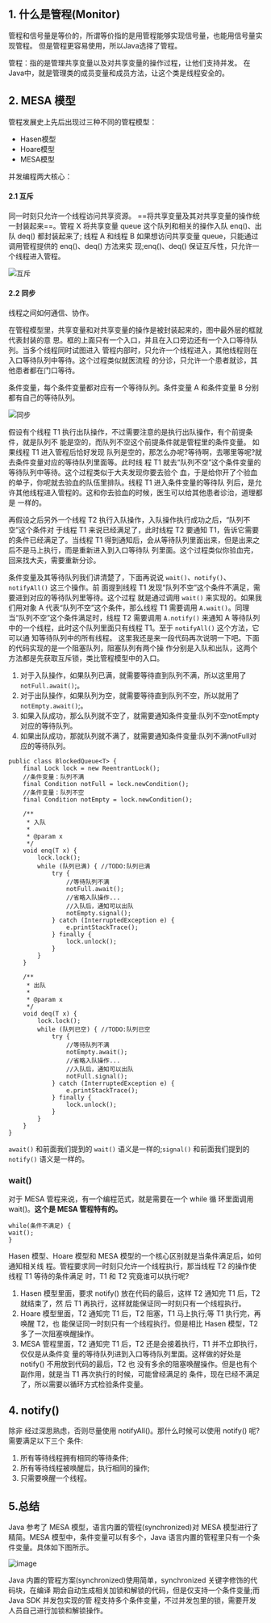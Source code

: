 ## 1. 什么是管程(Monitor)

管程和信号量是等价的，所谓等价指的是用管程能够实现信号量，也能用信号量实现管程。
但是管程更容易使用，所以Java选择了管程。

管程：指的是管理共享变量以及对共享变量的操作过程，让他们支持并发。
在Java中，就是管理类的成员变量和成员方法，让这个类是线程安全的。

## 2. MESA 模型
管程发展史上先后出现过三种不同的管程模型：
- Hasen模型
- Hoare模型
- MESA模型

并发编程两大核心：
#### 2.1 互斥
同一时刻只允许一个线程访问共享资源。
==将共享变量及其对共享变量的操作统一封装起来==。管程 X 将共享变量 queue 这个队列和相关的操作入队 enq()、出队 deq() 都封装起来了; 线程 A 和线程 B 如果想访问共享变量 queue，只能通过调用管程提供的 enq()、deq() 方法来实 现;enq()、deq() 保证互斥性，只允许一个线程进入管程。

![互斥](https://github.com/mantoudev/routine/blob/master/images/j.u.c/jk-concurrent-monitor-1.png)

#### 2.2 同步
线程之间如何通信、协作。

在管程模型里，共享变量和对共享变量的操作是被封装起来的，图中最外层的框就代表封装的意
思。框的上面只有一个入口，并且在入口旁边还有一个入口等待队列。当多个线程同时试图进入
管程内部时，只允许一个线程进入，其他线程则在入口等待队列中等待。这个过程类似就医流程
的分诊，只允许一个患者就诊，其他患者都在门口等待。


条件变量，每个条件变量都对应有一个等待队列。条件变量 A 和条件变量 B 分别都有自己的等待队列。

![同步](https://github.com/mantoudev/routine/blob/master/images/j.u.c/jk-concurrent-monitor-2.png)

假设有个线程 T1 执行出队操作，不过需要注意的是执行出队操作，有个前提条件，就是队列不 能是空的，而队列不空这个前提条件就是管程里的条件变量。 如果线程 T1 进入管程后恰好发现 队列是空的，那怎么办呢?等待啊，去哪里等呢?就去条件变量对应的等待队列里面等。此时线 程 T1 就去“队列不空”这个条件变量的等待队列中等待。这个过程类似于大夫发现你要去验个 血，于是给你开了个验血的单子，你呢就去验血的队伍里排队。线程 T1 进入条件变量的等待队 列后，是允许其他线程进入管程的。这和你去验血的时候，医生可以给其他患者诊治，道理都是 一样的。

再假设之后另外一个线程 T2 执行入队操作，入队操作执行成功之后，“队列不空”这个条件对 于线程 T1 来说已经满足了，此时线程 T2 要通知 T1，告诉它需要的条件已经满足了。当线程 T1 得到通知后，会从等待队列里面出来，但是出来之后不是马上执行，而是重新进入到入口等待队 列里面。这个过程类似你验血完，回来找大夫，需要重新分诊。

条件变量及其等待队列我们讲清楚了，下面再说说 `wait()`、`notify()`、`notifyAll()` 这三个操作。前 面提到线程 T1 发现“队列不空”这个条件不满足，需要进到对应的等待队列里等待。这个过程 就是通过调用 `wait()` 来实现的。如果我们用对象 A 代表“队列不空”这个条件，那么线程 T1 需要调用 `A.wait()`。同理当“队列不空”这个条件满足时，线程 T2 需要调用 `A.notify()` 来通知 A 等待队列中的一个线程，此时这个队列里面只有线程 T1。至于 `notifyAll()` 这个方法，它可以通 知等待队列中的所有线程。
这里我还是来一段代码再次说明一下吧。下面的代码实现的是一个阻塞队列，阻塞队列有两个操
作分别是入队和出队，这两个方法都是先获取互斥锁，类比管程模型中的入口。

1. 对于入队操作，如果队列已满，就需要等待直到队列不满，所以这里用了 `notFull.await()`;。
2. 对于出队操作，如果队列为空，就需要等待直到队列不空，所以就用了 `notEmpty.await()`;。
3. 如果入队成功，那么队列就不空了，就需要通知条件变量:队列不空notEmpty对应的等待队列。
4. 如果出队成功，那就队列就不满了，就需要通知条件变量:队列不满notFull对应的等待队列。


```
public class BlockedQueue<T> {
    final Lock lock = new ReentrantLock();
    //条件变量：队列不满
    final Condition notFull = lock.newCondition();
    //条件变量：队列不空
    final Condition notEmpty = lock.newCondition();

    /**
     * 入队
     *
     * @param x
     */
    void enq(T x) {
        lock.lock();
        while (队列已满) { //TODO:队列已满
            try {
                //等待队列不满
                notFull.await();
                //省略入队操作...
                //入队后，通知可以出队
                notEmpty.signal();
            } catch (InterruptedException e) {
                e.printStackTrace();
            } finally {
                lock.unlock();
            }
        }
    }

    /**
     * 出队
     *
     * @param x
     */
    void deq(T x) {
        lock.lock();
        while (队列已空) { //TODO:队列已空
            try {
                //等待队列不满
                notEmpty.await();
                //省略入队操作...
                //入队后，通知可以出队
                notFull.signal();
            } catch (InterruptedException e) {
                e.printStackTrace();
            } finally {
                lock.unlock();
            }
        }
    }
}
```

`await()` 和前面我们提到的 `wait()` 语义是一样的;`signal()` 和前面我们提到的 `notify()` 语义是一样的。

### wait()
对于 MESA 管程来说，有一个编程范式，就是需要在一个 while 循
环里面调用 wait()。**这个是 MESA 管程特有的。**


```
while(条件不满足) {  
wait();
}
```
Hasen 模型、Hoare 模型和 MESA 模型的一个核心区别就是当条件满足后，如何通知相关线 程。管程要求同一时刻只允许一个线程执行，那当线程 T2 的操作使线程 T1 等待的条件满足 时，T1 和 T2 究竟谁可以执行呢?

1. Hasen 模型里面，要求 notify() 放在代码的最后，这样 T2 通知完 T1 后，T2 就结束了，然 后 T1 再执行，这样就能保证同一时刻只有一个线程执行。
2. Hoare 模型里面，T2 通知完 T1 后，T2 阻塞，T1 马上执行;等 T1 执行完，再唤醒 T2，也 能保证同一时刻只有一个线程执行。但是相比 Hasen 模型，T2 多了一次阻塞唤醒操作。
3. MESA 管程里面，T2 通知完 T1 后，T2 还是会接着执行，T1 并不立即执行，仅仅是从条件变 量的等待队列进到入口等待队列里面。这样做的好处是 notify() 不用放到代码的最后，T2 也 没有多余的阻塞唤醒操作。但是也有个副作用，就是当 T1 再次执行的时候，可能曾经满足的 条件，现在已经不满足了，所以需要以循环方式检验条件变量。

## 4. notify()
除非 经过深思熟虑，否则尽量使用 notifyAll()。那什么时候可以使用 notify() 呢?需要满足以下三个 条件:
1. 所有等待线程拥有相同的等待条件;
2. 所有等待线程被唤醒后，执行相同的操作;
3. 只需要唤醒一个线程。

## 5.总结
Java 参考了 MESA 模型，语言内置的管程(synchronized)对 MESA 模型进行了精简。MESA 模型中，条件变量可以有多个，Java 语言内置的管程里只有一个条件变量。具体如下图所示。

![image](https://github.com/mantoudev/routine/blob/master/images/j.u.c/jk-concurrent-monitor-3.png)

Java 内置的管程方案(synchronized)使用简单，synchronized 关键字修饰的代码块，在编译 期会自动生成相关加锁和解锁的代码，但是仅支持一个条件变量;而 Java SDK 并发包实现的管 程支持多个条件变量，不过并发包里的锁，需要开发人员自己进行加锁和解锁操作。
